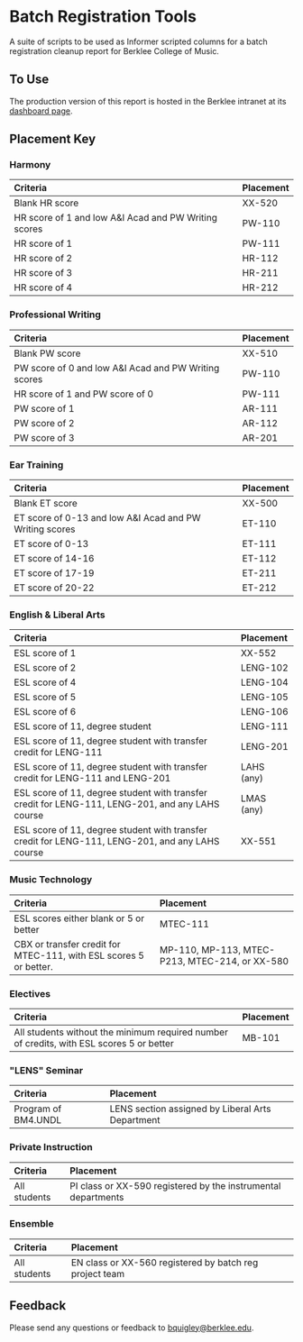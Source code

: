 # Batch Registration Tools

A suite of scripts to be used as Informer scripted columns for a 
batch registration cleanup report for Berklee College of Music.

## To Use

The production version of this report is hosted in the Berklee intranet at
its [dashboard page](https://wbsprd018.berklee.edu:448/informer-live/?locale=en_US#action=DashboardView&id=2121).

## Placement Key

### Harmony

| Criteria                                            | Placement   |
|:----------------------------------------------------|:------------|
| Blank HR score                                      | XX-520 |
| HR score of 1 and low A&I Acad and PW Writing scores| PW-110      |
| HR score of 1                                       | PW-111      |
| HR score of 2                                       | HR-112      |
| HR score of 3                                       | HR-211      |
| HR score of 4                                       | HR-212      |

### Professional Writing

| Criteria                                            | Placement   |
|:----------------------------------------------------|:------------|
| Blank PW score                                      | XX-510      |
| PW score of 0 and low A&I Acad and PW Writing scores| PW-110      |
| HR score of 1 and PW score of 0                     | PW-111      |
| PW score of 1                                       | AR-111      |
| PW score of 2                                       | AR-112      |
| PW score of 3                                       | AR-201      |

### Ear Training

| Criteria                                                | Placement   |
|:--------------------------------------------------------|:------------|
| Blank ET score                                          | XX-500      |
| ET score of 0-13 and low A&I Acad and PW Writing scores | ET-110      |
| ET score of 0-13                                        | ET-111      |
| ET score of 14-16                                       | ET-112      |
| ET score of 17-19                                       | ET-211      |
| ET score of 20-22                                       | ET-212      |

### English & Liberal Arts

| Criteria                                                                                               | Placement   |
|:-------------------------------------------------------------------------------------------------------|:------------|
| ESL score of 1                                                                                         | XX-552      |
| ESL score of 2                                                                                         | LENG-102    |
| ESL score of 4                                                                                         | LENG-104    |
| ESL score of 5                                                                                         | LENG-105    |
| ESL score of 6                                                                                         | LENG-106    |
| ESL score of 11, degree student                                                                  | LENG-111    |
| ESL score of 11, degree student with transfer credit for LENG-111                                 | LENG-201    |
| ESL score of 11, degree student with transfer credit for LENG-111 and LENG-201                    | LAHS (any)  |
| ESL score of 11, degree student with transfer credit for LENG-111, LENG-201, and any LAHS course  | LMAS (any)  |
| ESL score of 11, degree student with transfer credit for LENG-111, LENG-201, and any LAHS course | XX-551      |

### Music Technology

| Criteria                                                          | Placement                                       |
|:------------------------------------------------------------------|:------------------------------------------------|
| ESL scores either blank or 5 or better                           | MTEC-111                                        |
| CBX or transfer credit for MTEC-111, with ESL scores 5 or better. | MP-110, MP-113, MTEC-P213,  MTEC-214, or XX-580 |

### Electives

| Criteria                                                                                  | Placement   |
|:------------------------------------------------------------------------------------------|:------------|
| All students without the minimum required number of credits, with ESL scores 5 or better | MB-101      |

### "LENS" Seminar

| Criteria            | Placement                                        |
|:--------------------|:-------------------------------------------------|
| Program of BM4.UNDL | LENS section assigned by Liberal Arts Department |

### Private Instruction

| Criteria                     | Placement                                                     |
|:-----------------------------|:--------------------------------------------------------------|
| All students                 | PI class or XX-590 registered by the instrumental departments |

### Ensemble

| Criteria                     | Placement                                               |
|:-----------------------------|:--------------------------------------------------------|
| All students                 | EN class or XX-560 registered by batch reg project team |

## Feedback

Please send any questions or feedback to bquigley@berklee.edu.